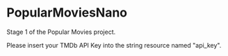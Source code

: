 # PopularMoviesNano

Stage 1 of the Popular Movies project.

Please insert your TMDb API Key into the string resource named "api_key".
